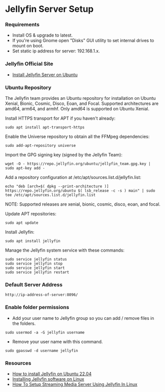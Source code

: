 # Jellyfin Server Setup

### Requirements 
- Install OS & upgrade to latest.
- If you're using Gnome open "Disks" GUI utility to set internal drives to mount on boot. 
- Set static ip address for server: 192.168.1.x.

### Jellyfin Official Site
- [Install Jellyfin Server on Ubuntu](https://jellyfin.org/docs/general/administration/installing.html#ubuntu-repository)

### Ubuntu Repository
The Jellyfin team provides an Ubuntu repository for installation on Ubuntu Xenial, Bionic, Cosmic, Disco, Eoan, and Focal. Supported architectures are amd64, arm64, and armhf. Only amd64 is supported on Ubuntu Xenial.

Install HTTPS transport for APT if you haven't already:
```shell
sudo apt install apt-transport-https
```

Enable the Universe repository to obtain all the FFMpeg dependencies:
```shell
sudo add-apt-repository universe
```

Import the GPG signing key (signed by the Jellyfin Team):
```shell
wget -O - https://repo.jellyfin.org/ubuntu/jellyfin_team.gpg.key | sudo apt-key add -
```

Add a repository configuration at /etc/apt/sources.list.d/jellyfin.list:
```shell
echo "deb [arch=$( dpkg --print-architecture )] https://repo.jellyfin.org/ubuntu $( lsb_release -c -s ) main" | sudo tee /etc/apt/sources.list.d/jellyfin.list
```
NOTE:
Supported releases are xenial, bionic, cosmic, disco, eoan, and focal.

Update APT repositories:
```shell
sudo apt update
```
Install Jellyfin:
```shell
sudo apt install jellyfin
```
Manage the Jellyfin system service with these commands:

```shell
sudo service jellyfin status
sudo service jellyfin stop
sudo service jellyfin start
sudo service jellyfin restart
```
### Default Server Address
```shell
http://ip-address-of-server:8096/
```

### Enable folder permissions
- Add your user name to Jellyfin group so you can add / remove files in the folders.
```shell
sudo usermod -a -G jellyfin username
```
- Remove your user name with this command.
```shell
sudo gpasswd -d username jellyfin
```

### Resources
- [How to install Jellyfin on Ubuntu 22.04](https://www.linuxbabe.com/ubuntu/install-jellyfin-media-server-ubuntu-20-04)
- [Installing Jellyfin software on Linux](https://www.addictivetips.com/ubuntu-linux-tips/jellyfin-media-server-linux/)
- [How To Setup Streaming Media Server Using Jellyfin In Linux](https://ostechnix.com/how-to-setup-linux-media-server-using-jellyfin/)